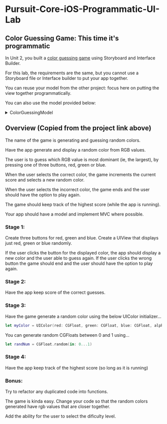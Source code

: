 # Pursuit-Core-iOS-Programmatic-UI-Lab

## Color Guessing Game: This time it's programmatic

In Unit 2, you built a [color guessing game](https://github.com/joinpursuit/Pursuit-Core-iOS-ColorGuessingGameExercise/blob/master/README.md) using Storyboard and Interface Builder.

For this lab, the requirements are the same, but you cannot use a Storyboard file or Interface builder to put your app together.

You can reuse your model from the other project: focus here on putting the view together programmatically.

You can also use the model provided below:

<details>
  <summary>ColorGuessingModel</summary>

```swift
import Foundation
import UIKit

class ColorGuessingModel {
    
    private var currentColor: UIColor
    private var currentDominantRGBColor: UIColor
        
    func getNewColor() -> UIColor {
        let randomColorTuple = ColorGuessingModel.randColor()
        currentColor = randomColorTuple.color
        currentDominantRGBColor = randomColorTuple.dominantColor
        
        return currentColor
    }
    
    func isDominant(guess: UIColor) -> Bool {
        return currentDominantRGBColor == guess
    }
        
    static private func randColor() -> (color: UIColor, dominantColor: UIColor) {
        let redValue = CGFloat(drand48())
        let greenValue = CGFloat(drand48())
        let blueValue = CGFloat(drand48())
        let color = UIColor(displayP3Red: redValue, green: greenValue, blue: blueValue, alpha: 1)
        let dominantColor: UIColor
        if max(redValue, greenValue, blueValue) == redValue {
            dominantColor = UIColor.red
        } else if max(redValue, greenValue, blueValue) == greenValue {
            dominantColor = UIColor.green
        } else {
            dominantColor = UIColor.blue
        }
        return (color, dominantColor)
        
    }
    
    init() {
        let randomColorTuple = ColorGuessingModel.randColor()
        let currentColor = randomColorTuple.color
        let currentDominantColor = randomColorTuple.dominantColor
        
        self.currentColor = currentColor
        self.currentDominantRGBColor = currentDominantColor
    }
}
```
</details>

## Overview (Copied from the project link above)

The name of the game is generating and guessing random colors.

Have the app generate and display a random color from RGB values.

The user is to guess which RGB value is most dominant (ie, the largest), by pressing one of three buttons, red, green or blue.

When the user selects the correct color, the game increments the current score and selects a new random color.

When the user selects the incorrect color, the game ends and the user should have the option to play again.

The game should keep track of the highest score (while the app is running).

Your app should have a model and implement MVC where possible.



### Stage 1: 

Create three buttons for red, green and blue. Create a UIView that displays just red, green or blue randomly. 

If the user clicks the button for the displayed color, the app should display a new color and the user able to guess again.
If the user clicks the wrong button the game should end and the user should have the option to play again.

### Stage 2: 

Have the app keep score of the correct guesses.

### Stage 3: 

Have the game generate a random color using the below UIColor initializer...

```swift
let myColor = UIColor(red: CGFloat, green: CGFloat, blue: CGFloat, alpha: CGFloat)
```

You can generate random CGFloats between 0 and 1 using...

```swift
let randNum = CGFloat.random(in: 0...1)
```

### Stage 4:

Have the app keep track of the highest score (so long as it is running)


### Bonus:


Try to refactor any duplicated code into functions.

The game is kinda easy. Change your code so that the random colors generated have rgb values that are closer together.

Add the ability for the user to select the dificulty level. 
